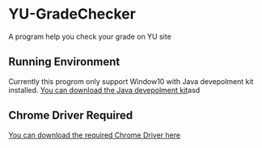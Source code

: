 # YU-GradeChecker
A program help you check your grade on YU site
## Running Environment
Currently this progrom only support Window10 with Java devepolment kit installed.
[You can download the Java devepolment kit](https://pages.github.com/)asd

## Chrome Driver Required
[You can download the required Chrome Driver here](https://pages.github.com/)
